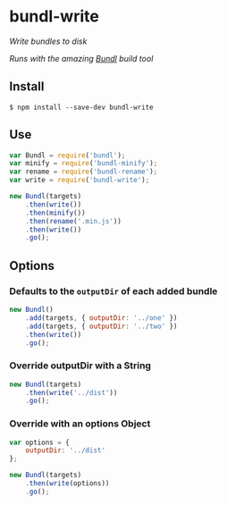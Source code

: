 # bundl-write

*Write bundles to disk*

*Runs with the amazing [Bundl](https://github.com/seebigs/bundl) build tool*

## Install

```
$ npm install --save-dev bundl-write
```

## Use

```js
var Bundl = require('bundl');
var minify = require('bundl-minify');
var rename = require('bundl-rename');
var write = require('bundl-write');

new Bundl(targets)
    .then(write())
    .then(minify())
    .then(rename('.min.js'))
    .then(write())
    .go();
```

## Options

### Defaults to the `outputDir` of each added bundle
```js
new Bundl()
    .add(targets, { outputDir: '../one' })
    .add(targets, { outputDir: '../two' })
    .then(write())
    .go();
```

### Override outputDir with a String
```js
new Bundl(targets)
    .then(write('../dist'))
    .go();
```

### Override with an options Object
```js
var options = {
    outputDir: '../dist'
};

new Bundl(targets)
    .then(write(options))
    .go();
```
